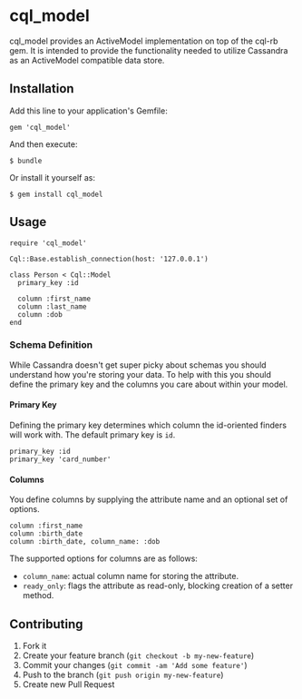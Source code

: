 # cql_model

cql_model provides an ActiveModel implementation on top of the cql-rb gem. It
is intended to provide the functionality needed to utilize Cassandra as an
ActiveModel compatible data store.

## Installation

Add this line to your application's Gemfile:

    gem 'cql_model'

And then execute:

    $ bundle

Or install it yourself as:

    $ gem install cql_model

## Usage

    require 'cql_model'

    Cql::Base.establish_connection(host: '127.0.0.1')

    class Person < Cql::Model
      primary_key :id

      column :first_name
      column :last_name
      column :dob
    end

### Schema Definition

While Cassandra doesn't get super picky about schemas you should understand how
you're storing your data. To help with this you should define the primary key
and the columns you care about within your model.

#### Primary Key

Defining the primary key determines which column the id-oriented finders will
work with. The default primary key is `id`.

    primary_key :id
    primary_key 'card_number'

#### Columns

You define columns by supplying the attribute name and an optional set of
options.

    column :first_name
    column :birth_date
    column :birth_date, column_name: :dob

The supported options for columns are as follows:

* `column_name`: actual column name for storing the attribute.
* `ready_only`: flags the attribute as read-only, blocking creation of a setter
                method.

## Contributing

1. Fork it
2. Create your feature branch (`git checkout -b my-new-feature`)
3. Commit your changes (`git commit -am 'Add some feature'`)
4. Push to the branch (`git push origin my-new-feature`)
5. Create new Pull Request
